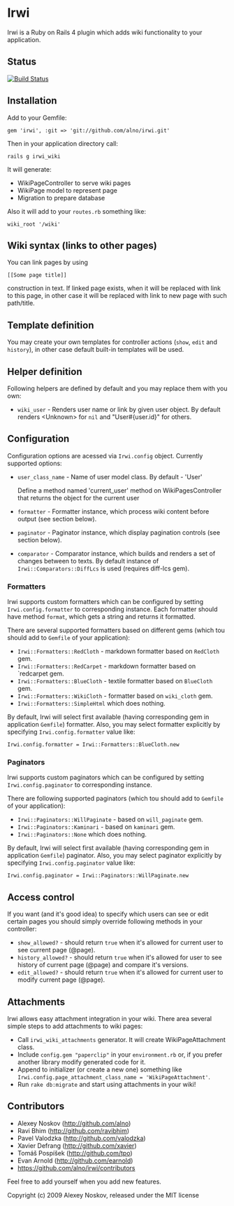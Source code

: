 # Irwi

Irwi is a Ruby on Rails 4 plugin which adds wiki functionality to your
application.

## Status

[<img src="https://secure.travis-ci.org/alno/irwi.png?branch=master" alt="Build Status" />](http://travis-ci.org/alno/irwi)

## Installation

Add to your Gemfile:

    gem 'irwi', :git => 'git://github.com/alno/irwi.git'

Then in your application directory call:

    rails g irwi_wiki

It will generate:
*   WikiPageController to serve wiki pages
*   WikiPage model to represent page
*   Migration to prepare database


Also it will add to your `routes.rb` something like:

    wiki_root '/wiki'

## Wiki syntax (links to other pages)

You can link pages by using

    [[Some page title]]

construction in text. If linked page exists, when it will be replaced with
link to this page, in other case it will be replaced with link to new page
with such path/title.

## Template definition

You may create your own templates for controller actions (`show`, `edit` and
`history`), in other case default built-in templates will be used.

## Helper definition

Following helpers are defined by default and you may replace them with you
own:
*   `wiki_user` - Renders user name or link by given user object. By default
    renders &lt;Unknown&gt; for `nil` and "User#{user.id}" for others.


## Configuration

Configuration options are acessed via `Irwi.config` object. Currently
supported options:
*   `user_class_name` - Name of user model class. By default - 'User'

    Define a method named 'current_user' method on WikiPagesController that returns the object for the current user

*   `formatter` - Formatter instance, which process wiki content before
    output (see section below).

*   `paginator` - Paginator instance, which display pagination controls (see section below).

*   `comparator` - Comparator instance, which builds and renders a set of
    changes between to texts. By default instance of
    `Irwi::Comparators::DiffLcs` is used (requires diff-lcs gem).

### Formatters

Irwi supports custom formatters which can be configured by setting `Irwi.config.formatter` to corresponding instance.
Each formatter should have method `format`, which gets a string and returns it formatted.

There are several supported formatters based on different gems (which tou should add to `Gemfile` of your application):
* `Irwi::Formatters::RedCloth` - markdown formatter based on `RedCloth` gem.
* `Irwi::Formatters::RedCarpet` - markdown formatter based on `redcarpet  gem.
* `Irwi::Formatters::BlueCloth` - textile formatter based on `BlueCloth` gem.
* `Irwi::Formatters::WikiCloth` - formatter based on `wiki_cloth` gem.
* `Irwi::Formatters::SimpleHtml` which does nothing.

By default, Irwi will select first available (having corresponding gem in application `Gemfile`) formatter.
Also, you may select formatter explicitly by specifying `Irwi.config.formatter` value like:

    Irwi.config.formatter = Irwi::Formatters::BlueCloth.new

### Paginators

Irwi supports custom paginators which can be configured by setting `Irwi.config.paginator` to corresponding instance.

There are following supported paginators (which tou should add to `Gemfile` of your application):
* `Irwi::Paginators::WillPaginate` - based on `will_paginate` gem.
* `Irwi::Paginators::Kaminari` - based on `kaminari` gem.
* `Irwi::Paginators::None` which does nothing.

By default, Irwi will select first available (having corresponding gem in application `Gemfile`) paginator.
Also, you may select paginator explicitly by specifying `Irwi.config.paginator` value like:

    Irwi.config.paginator = Irwi::Paginators::WillPaginate.new


## Access control

If you want (and it's good idea) to specify which users can see or edit
certain pages you should simply override following methods in your controller:
*   `show_allowed?` - should return `true` when it's allowed for current user
    to see current page (@page).
*   `history_allowed?` - should return `true` when it's allowed for user to
    see history of current page (@page) and compare it's versions.
*   `edit_allowed?` - should return `true` when it's allowed for current user
    to modify current page (@page).


## Attachments

Irwi allows easy attachment integration in your wiki. There area several
simple steps to add attachments to wiki pages:
*   Call `irwi_wiki_attachments` generator. It will create WikiPageAttachment
    class.
*   Include `config.gem "paperclip"` in your `environment.rb` or, if you
    prefer another library modify generated code for it.
*   Append to initializer (or create a new one) something like
    `Irwi.config.page_attachment_class_name = 'WikiPageAttachment'`.
*   Run `rake db:migrate` and start using attachments in your wiki!


## Contributors

*   Alexey Noskov (http://github.com/alno)
*   Ravi Bhim (http://github.com/ravibhim)
*   Pavel Valodzka (http://github.com/valodzka)
*   Xavier Defrang (http://github.com/xavier)
*   Tomáš Pospíšek (http://github.com/tpo)
*   Evan Arnold (http://github.com/earnold)
*   https://github.com/alno/irwi/contributors


Feel free to add yourself when you add new features.

Copyright (c) 2009 Alexey Noskov, released under the MIT license
